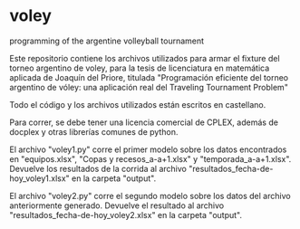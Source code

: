 # voley
programming of the argentine volleyball tournament

Este repositorio contiene los archivos utilizados para armar el fixture del torneo argentino de voley, para la tesis de licenciatura en matemática aplicada de Joaquín del Priore, titulada "Programación eficiente del torneo argentino de vóley: una aplicación real del Traveling Tournament Problem"

Todo el código y los archivos utilizados están escritos en castellano.

Para correr, se debe tener una licencia comercial de CPLEX, además de docplex y otras librerías comunes de python.

El archivo "voley1.py" corre el primer modelo sobre los datos encontrados en "equipos.xlsx", "Copas y recesos_a-a+1.xlsx" y "temporada_a-a+1.xlsx".
Devuelve los resultados de la corrida al archivo "resultados_fecha-de-hoy_voley1.xlsx" en la carpeta "output".

El archivo "voley2.py" corre el segundo modelo sobre los datos del archivo anteriormente generado.
Devuelve el resultado al archivo "resultados_fecha-de-hoy_voley2.xlsx" en la carpeta "output".
